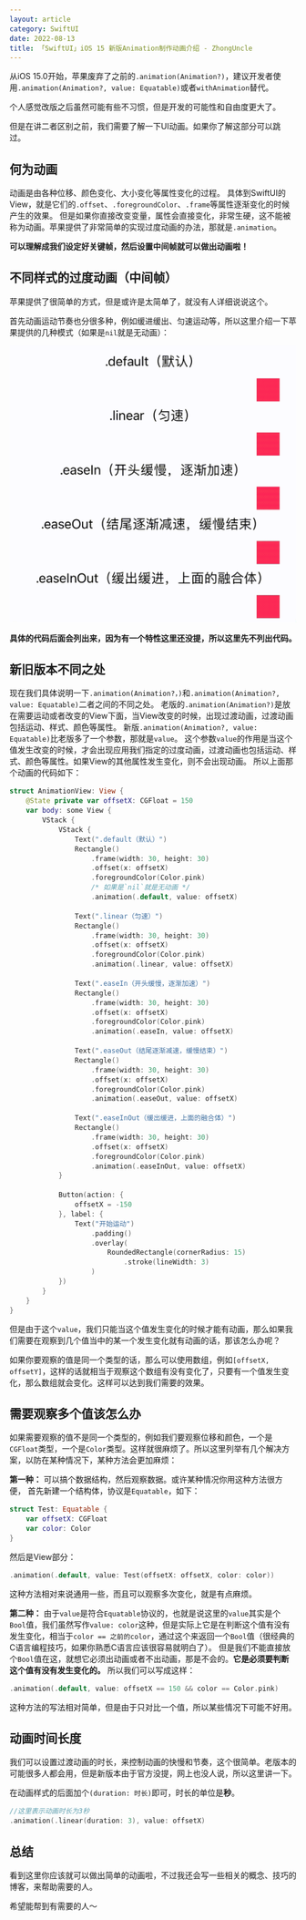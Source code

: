 ```yaml
---
layout: article
category: SwiftUI
date: 2022-08-13
title: 「SwiftUI」iOS 15 新版Animation制作动画介绍 - ZhongUncle
---
```

<!-- excerpt-start -->
从iOS 15.0开始，苹果废弃了之前的`.animation(Animation?)`，建议开发者使用`.animation(Animation?, value: Equatable)`或者`withAnimation`替代。

个人感觉改版之后虽然可能有些不习惯，但是开发的可能性和自由度更大了。

但是在讲二者区别之前，我们需要了解一下UI动画。如果你了解这部分可以跳过。
## 何为动画
动画是由各种位移、颜色变化、大小变化等属性变化的过程。
具体到SwiftUI的View，就是它们的`.offset`、`.foregroundColor`、`.frame`等属性逐渐变化的时候产生的效果。
但是如果你直接改变变量，属性会直接变化，非常生硬，这不能被称为动画。苹果提供了非常简单的实现过度动画的办法，那就是`.animation`。

**可以理解成我们设定好关键帧，然后设置中间帧就可以做出动画啦！**

## 不同样式的过度动画（中间帧）
苹果提供了很简单的方式，但是或许是太简单了，就没有人详细说说这个。

首先动画运动节奏也分很多种，例如缓进缓出、匀速运动等，所以这里介绍一下苹果提供的几种模式（如果是`nil`就是无动画）：

![请添加图片描述](/assets/images/56dff93f681c4d97a7b889fac62f84a0.gif)

**具体的代码后面会列出来，因为有一个特性这里还没提，所以这里先不列出代码。**

## 新旧版本不同之处
现在我们具体说明一下`.animation(Animation?，)`和`.animation(Animation?, value: Equatable)`二者之间的不同之处。
老版的`.animation(Animation?)`是放在需要运动或者改变的View下面，当View改变的时候，出现过渡动画，过渡动画包括运动、样式、颜色等属性。
新版`.animation(Animation?, value: Equatable)`比老版多了一个参数，那就是`value`。
这个参数`value`的作用是当这个值发生改变的时候，才会出现应用我们指定的过度动画，过渡动画也包括运动、样式、颜色等属性。如果View的其他属性发生变化，则不会出现动画。
所以上面那个动画的代码如下：

```swift
struct AnimationView: View {
    @State private var offsetX: CGFloat = 150
    var body: some View {
        VStack {
            VStack {
                Text(".default（默认）")
                Rectangle()
                    .frame(width: 30, height: 30)
                    .offset(x: offsetX)
                    .foregroundColor(Color.pink)
                    /* 如果是`nil`就是无动画 */
                    .animation(.default, value: offsetX)
                
                Text(".linear（匀速）")
                Rectangle()
                    .frame(width: 30, height: 30)
                    .offset(x: offsetX)
                    .foregroundColor(Color.pink)
                    .animation(.linear, value: offsetX)
                
                Text(".easeIn（开头缓慢，逐渐加速）")
                Rectangle()
                    .frame(width: 30, height: 30)
                    .offset(x: offsetX)
                    .foregroundColor(Color.pink)
                    .animation(.easeIn, value: offsetX)
                
                Text(".easeOut（结尾逐渐减速，缓慢结束）")
                Rectangle()
                    .frame(width: 30, height: 30)
                    .offset(x: offsetX)
                    .foregroundColor(Color.pink)
                    .animation(.easeOut, value: offsetX)
                
                Text(".easeInOut（缓出缓进，上面的融合体）")
                Rectangle()
                    .frame(width: 30, height: 30)
                    .offset(x: offsetX)
                    .foregroundColor(Color.pink)
                    .animation(.easeInOut, value: offsetX)
            }
            
            Button(action: {
                offsetX = -150
            }, label: {
                Text("开始运动")
                    .padding()
                    .overlay(
                        RoundedRectangle(cornerRadius: 15)
                            .stroke(lineWidth: 3)
                    )
            })
        }
    }
}
```

但是由于这个`value`，我们只能当这个值发生变化的时候才能有动画，那么如果我们需要在观察到几个值当中的某一个发生变化就有动画的话，那该怎么办呢？

如果你要观察的值是同一个类型的话，那么可以使用数组，例如`[offsetX, offsetY]`，这样的话就相当于观察这个数组有没有变化了，只要有一个值发生变化，那么数组就会变化。这样可以达到我们需要的效果。

## 需要观察多个值该怎么办
如果需要观察的值不是同一个类型的，例如我们要观察位移和颜色，一个是`CGFloat`类型，一个是`Color`类型。这样就很麻烦了。所以这里列举有几个解决方案，以防在某种情况下，某种方法会更加麻烦：

**第一种：**
可以搞个数据结构，然后观察数据。或许某种情况你用这种方法很方便，
首先新建一个结构体，协议是`Equatable`，如下：

```swift
struct Test: Equatable {
    var offsetX: CGFloat
    var color: Color
}
```
然后是View部分：

```swift
.animation(.default, value: Test(offsetX: offsetX, color: color))
```
这种方法相对来说通用一些，而且可以观察多次变化，就是有点麻烦。

**第二种：**
由于`value`是符合`Equatable`协议的，也就是说这里的`value`其实是个`Bool`值，我们虽然写作`value: color`这种，但是实际上它是在判断这个值有没有发生变化，相当于`color == 之前的color`，通过这个来返回一个`Bool`值（很经典的C语言编程技巧，如果你熟悉C语言应该很容易就明白了）。
但是我们不能直接放个`Bool`值在这，就想它必须出动画或者不出动画，那是不会的。**它是必须要判断这个值有没有发生变化的。**
所以我们可以写成这样：

```swift
.animation(.default, value: offsetX == 150 && color == Color.pink)
```
这种方法的写法相对简单，但是由于只对比一个值，所以某些情况下可能不好用。

## 动画时间长度
我们可以设置过渡动画的时长，来控制动画的快慢和节奏，这个很简单。老版本的可能很多人都会用，但是新版本由于官方没提，网上也没人说，所以这里讲一下。

在动画样式的后面加个`(duration: 时长)`即可，时长的单位是**秒**。
```swift
//这里表示动画时长为3秒
.animation(.linear(duration: 3), value: offsetX)
```

## 总结
看到这里你应该就可以做出简单的动画啦，不过我还会写一些相关的概念、技巧的博客，来帮助需要的人。

希望能帮到有需要的人～
